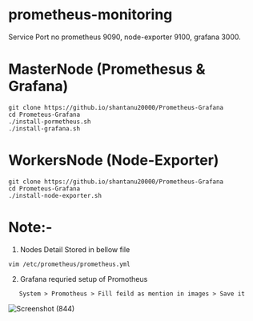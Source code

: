 # prometheus-monitoring
Service        Port no
prometheus     9090,
node-exporter  9100,
grafana        3000.

# MasterNode (Promethesus & Grafana)
```
git clone https://github.io/shantanu20000/Prometheus-Grafana
cd Prometeus-Grafana
./install-pormetheus.sh
./install-grafana.sh
```
# WorkersNode (Node-Exporter)
```
git clone https://github.io/shantanu20000/Prometheus-Grafana
cd Prometeus-Grafana
./install-node-exporter.sh
```
# Note:-
1. Nodes Detail Stored in bellow file
```
vim /etc/prometheus/prometheus.yml
```
2. Grafana requried setup of Promotheus
```
   System > Promotheus > Fill feild as mention in images > Save it
```
![Screenshot (844)](https://github.com/Shantanu20000/Prometheus-Grafana/assets/163661534/49474573-ec5c-49f7-90c3-e8743f77c912)
